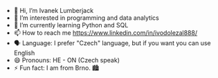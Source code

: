 - 👋 Hi, I’m Ivanek Lumberjack
- 👀 I’m interested in programming and data analytics 
- 🌱 I’m currently learning Python and SQL
- 📫 How to reach me https://www.linkedin.com/in/ivodolezal888/
- 🗣️ Language: I prefer "Czech" language, but if you want you can use English
- 😄 Pronouns: HE - ON (Czech speak)
- ⚡ Fun fact: I am from Brno. 🏙️

<!---
IvanekLumberjack888/IvanekLumberjack888 is a ✨ special ✨ repository because its `README.md` (this file) appears on your GitHub profile.
You can click the Preview link to take a look at your changes.
--->
